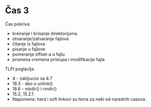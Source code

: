 # Čas 3
Čas pokriva:

- kreiranje i brisanje direktorijuma
- otvaranje/zatvaranje fajlova
- čitanje iz fajlova
- pisanje u fajlove
- pomeranje offset-a u fajlu
- promena vremena pristupa i modifikacije fajla

TLPI poglavlja:

- 4 - zakljucno sa 4.7
- 18.3 - deo o unlink()
- 18.6 - mkdir() i rmdir()
- 15.2, 15.2.1
- Napomena: hard i soft linkovi su tema za neki od narednih casova.
